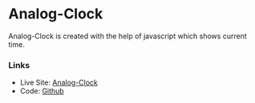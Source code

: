 # Analog-Clock

Analog-Clock is created with the help of javascript which shows current time. 

### Links

- Live Site:  [Analog-Clock](https://devang-soni.github.io/Analog-Clock)
- Code:  [Github](https://github.com/Devang-soni/Analog-Clock)
